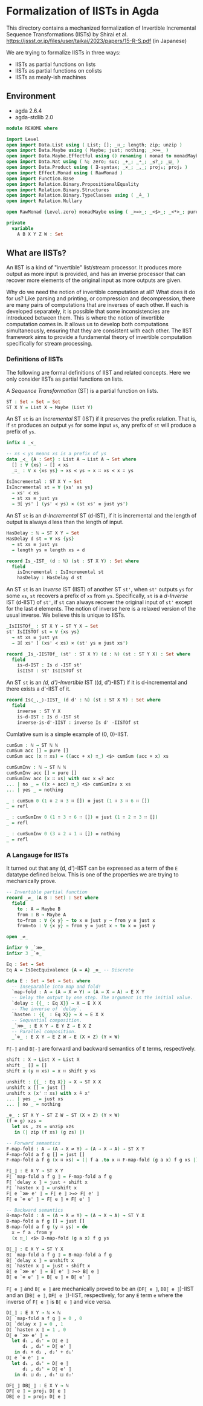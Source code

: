 # Formalization of IISTs in Agda

This directory contains a mechanized formalization of Invertible Incremental Sequence Transformations (IISTs) by Shirai et al.
<https://jssst.or.jp/files/user/taikai/2023/papers/15-R-S.pdf> (in Japanese)

We are trying to formalize IISTs in three ways:
- IISTs as partial functions on lists
- IISTs as partial functions on colists
- IISTs as mealy-ish machines

## Environment

- agda 2.6.4
- agda-stdlib 2.0

```agda
module README where

import Level
open import Data.List using ( List; []; _∷_; length; zip; unzip )
open import Data.Maybe using ( Maybe; just; nothing; _>>=_ )
open import Data.Maybe.Effectful using () renaming ( monad to monadMaybe )
open import Data.Nat using ( ℕ; zero; suc; _+_; _∸_; _≤?_; _⊔_ )
open import Data.Product using ( ∃-syntax; _×_; _,_; proj₁; proj₂ )
open import Effect.Monad using ( RawMonad )
open import Function.Base
open import Relation.Binary.PropositionalEquality
open import Relation.Binary.Structures
open import Relation.Binary.TypeClasses using ( _≟_ )
open import Relation.Nullary

open RawMonad {Level.zero} monadMaybe using ( _>=>_; _<$>_; _<*>_; pure )

private
  variable
    A B X Y Z W : Set
```

## What are IISTs?

An IIST is a kind of "invertible" list/stream processor.
It produces more output as more input is provided, and has an inverse processor that can recover more elements of the original input as more outputs are given.

Why do we need the notion of invertible computation at all? What does it do for us?
Like parsing and printing, or compression and decompression, there are many pairs of computations that are inverses of each other.
If each is developed separately, it is possible that some inconsistencies are introduced between them.
This is where the notion of invertible computation comes in.
It allows us to develop both computations simultaneously, ensuring that they are consistent with each other.
The IIST framework aims to provide a fundamental theory of invertible computation specifically for stream processing.

### Definitions of IISTs

The following are formal definitions of IIST and related concepts.
Here we only consider IISTs as partial functions on lists.

A *Sequence Transformation* (ST) is a partial function on lists.
```agda
ST : Set → Set → Set
ST X Y = List X → Maybe (List Y)
```
An ST `st` is an *Incremental* ST (IST) if it preserves the prefix relation. That is, if `st` produces an output `ys` for some input `xs`, any prefix of `st` will produce a prefix of `ys`.
```agda
infix 4 _≺_

-- xs ≺ ys means xs is a prefix of ys
data _≺_ {A : Set} : List A → List A → Set where
  [] : ∀ {xs} → [] ≺ xs
  _∷_ : ∀ x {xs ys} → xs ≺ ys → x ∷ xs ≺ x ∷ ys

IsIncremental : ST X Y → Set
IsIncremental st = ∀ {xs' xs ys}
  → xs' ≺ xs
  → st xs ≡ just ys
  → ∃[ ys' ] (ys' ≺ ys) × (st xs' ≡ just ys')
```
An ST `st` is an *d-Incremental* ST (d-IST), if it is incremental and the length of output is always `d` less than the length of input.
```agda
HasDelay : ℕ → ST X Y → Set
HasDelay d st = ∀ xs {ys}
  → st xs ≡ just ys
  → length ys ≡ length xs ∸ d

record Is_-IST_ (d : ℕ) (st : ST X Y) : Set where
  field
    isIncremental : IsIncremental st
    hasDelay : HasDelay d st
```
An ST `st` is an *Inverse* IST (IIST) of another ST `st'`, when `st'` outputs `ys` for some `xs`, `st` recovers a prefix of `xs` from `ys`.
Specifically, `st` is a *d-Inverse* IST (d-IIST) of `st'`, if `st` can always recover the original input of `st'` except for the last `d` elements.
The notion of inverse here is a relaxed version of the usual inverse. We believe this is unique to IISTs.
```agda
_IsIISTOf_ : ST X Y → ST Y X → Set
st' IsIISTOf st = ∀ {xs ys}
  → st xs ≡ just ys
  → ∃[ xs' ] (xs' ≺ xs) × (st' ys ≡ just xs')

record _Is_-IISTOf_ (st' : ST X Y) (d : ℕ) (st : ST Y X) : Set where
  field
    is-d-IST : Is d -IST st'
    isIIST : st' IsIISTOf st
```
An ST `st` is an *(d, d')-Invertible* IST ((d, d')-IIST) if it is d-incremental and there exists a d'-IIST of it.
```agda
record Is⟨_,_⟩-IIST_ (d d' : ℕ) (st : ST X Y) : Set where
  field
    inverse : ST Y X
    is-d-IST : Is d -IST st
    inverse-is-d'-IIST : inverse Is d' -IISTOf st
```

Cumlative sum is a simple example of (0, 0)-IIST.
```agda
cumSum : ℕ → ST ℕ ℕ
cumSum acc [] = pure []
cumSum acc (x ∷ xs) = ((acc + x) ∷_) <$> cumSum (acc + x) xs

cumSumInv : ℕ → ST ℕ ℕ
cumSumInv acc [] = pure []
cumSumInv acc (x ∷ xs) with suc x ≤? acc
... | no _ = ((x ∸ acc) ∷_) <$> cumSumInv x xs
... | yes _ = nothing

_ : cumSum 0 (1 ∷ 2 ∷ 3 ∷ []) ≡ just (1 ∷ 3 ∷ 6 ∷ [])
_ = refl

_ : cumSumInv 0 (1 ∷ 3 ∷ 6 ∷ []) ≡ just (1 ∷ 2 ∷ 3 ∷ [])
_ = refl

_ : cumSumInv 0 (3 ∷ 2 ∷ 1 ∷ []) ≡ nothing
_ = refl
```

### A Langauge for IISTs

It turned out that any (d, d')-IIST can be expressed as a term of the `E` datatype defined below. This is one of the properties we are trying to mechanically prove.
```agda
-- Invertible partial function
record _⇌_ (A B : Set) : Set where
  field
    to : A → Maybe B
    from : B → Maybe A
    to→from : ∀ {x y} → to x ≡ just y → from y ≡ just x
    from→to : ∀ {x y} → from y ≡ just x → to x ≡ just y

open _⇌_

infixr 9 _`⋙_
infixr 3 _`⊗_

Eq : Set → Set
Eq A = IsDecEquivalence {A = A} _≡_ -- Discrete

data E : Set → Set → Set₁ where
  -- Inseparable into map and fold!
  `map-fold : A → (A → X ⇌ Y) → (A → X → A) → E X Y
  -- Delay the output by one step. The argument is the initial value.
  `delay : {{_ : Eq X}} → X → E X X
  -- The inverse of `delay`.
  `hasten : {{_ : Eq X}} → X → E X X
  -- Sequential composition.
  _`⋙_ : E X Y → E Y Z → E X Z
  -- Parallel composition.
  _`⊗_ : E X Y → E Z W → E (X × Z) (Y × W)
```
`F⟦-⟧` and `B⟦-⟧` are forward and backward semantics of `E` terms, respectively.
```agda
shift : X → List X → List X
shift _ [] = []
shift x (y ∷ xs) = x ∷ shift y xs

unshift : {{_ : Eq X}} → X → ST X X
unshift x [] = just []
unshift x (x' ∷ xs) with x ≟ x'
... | yes _ = just xs
... | no _ = nothing

_⊗_ : ST X Y → ST Z W → ST (X × Z) (Y × W)
(f ⊗ g) xzs =
  let xs , zs = unzip xzs
   in (| zip (f xs) (g zs) |)

-- Forward semantics
F-map-fold : A → (A → X ⇌ Y) → (A → X → A) → ST X Y
F-map-fold a f g [] = just []
F-map-fold a f g (x ∷ xs) = (| f a .to x ∷ F-map-fold (g a x) f g xs |)

F⟦_⟧ : E X Y → ST X Y
F⟦ `map-fold a f g ⟧ = F-map-fold a f g
F⟦ `delay x ⟧ = just ∘ shift x
F⟦ `hasten x ⟧ = unshift x
F⟦ e `⋙ e' ⟧ = F⟦ e ⟧ >=> F⟦ e' ⟧
F⟦ e `⊗ e' ⟧ = F⟦ e ⟧ ⊗ F⟦ e' ⟧

-- Backward semantics
B-map-fold : A → (A → X ⇌ Y) → (A → X → A) → ST Y X
B-map-fold a f g [] = just []
B-map-fold a f g (y ∷ ys) = do
  x ← f a .from y
  (x ∷_) <$> B-map-fold (g a x) f g ys

B⟦_⟧ : E X Y → ST Y X
B⟦ `map-fold a f g ⟧ = B-map-fold a f g
B⟦ `delay x ⟧ = unshift x
B⟦ `hasten x ⟧ = just ∘ shift x
B⟦ e `⋙ e' ⟧ = B⟦ e' ⟧ >=> B⟦ e ⟧
B⟦ e `⊗ e' ⟧ = B⟦ e ⟧ ⊗ B⟦ e' ⟧
```
`F⟦ e ⟧` and `B⟦ e ⟧` are mechanically proved to be an (`DF⟦ e ⟧`, `DB⟦ e ⟧`)-IIST and an (`DB⟦ e ⟧`, `DF⟦ e ⟧`)-IIST, respectively, for any `E` term `e` where the inverse of `F⟦ e ⟧` is `B⟦ e ⟧` and vice versa.
```agda
D⟦_⟧ : E X Y → ℕ × ℕ
D⟦ `map-fold a f g ⟧ = 0 , 0
D⟦ `delay x ⟧ = 0 , 1
D⟦ `hasten x ⟧ = 1 , 0
D⟦ e `⋙ e' ⟧ =
  let d₁ , d₁' = D⟦ e ⟧
      d₂ , d₂' = D⟦ e' ⟧
   in d₁ + d₂ , d₂' + d₁'
D⟦ e `⊗ e' ⟧ =
  let d₁ , d₁' = D⟦ e ⟧
      d₂ , d₂' = D⟦ e' ⟧
   in d₁ ⊔ d₂ , d₁' ⊔ d₂'

DF⟦_⟧ DB⟦_⟧ : E X Y → ℕ
DF⟦ e ⟧ = proj₁ D⟦ e ⟧
DB⟦ e ⟧ = proj₂ D⟦ e ⟧
```
